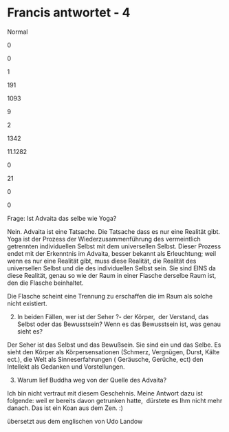 # Francis antwortet - 4

 

Normal

0

0

1

191

1093

9

2

1342

11.1282

0

21

0

0

   
 
Frage: Ist Advaita das selbe wie Yoga?

Nein. Advaita ist eine Tatsache. Die Tatsache dass es nur eine Realit&auml;t gibt. Yoga ist der Prozess der Wiederzusammenf&uuml;hrung des vermeintlich getrennten individuellen Selbst mit dem universellen Selbst. Dieser Prozess endet mit der Erkenntnis im Advaita, besser bekannt als Erleuchtung; weil wenn es nur eine Realit&auml;t gibt, muss diese Realit&auml;t, die Realit&auml;t des universellen Selbst und die des individuellen Selbst sein. Sie sind EINS da diese Realit&auml;t, genau so wie der Raum in einer Flasche derselbe Raum ist, den die Flasche beinhaltet. 

Die Flasche scheint eine Trennung zu erschaffen die im Raum als solche nicht existiert.

2. In beiden F&auml;llen, wer ist der Seher ?- der K&ouml;rper,&nbsp; der Verstand, das Selbst oder das Bewusstsein? Wenn es das Bewusstsein ist, was genau sieht es?

Der Seher ist das Selbst und das Bewu&szlig;sein. Sie sind ein und das Selbe. Es sieht den K&ouml;rper als K&ouml;rpersensationen (Schmerz, Vergn&uuml;gen, Durst, K&auml;lte ect.), die Welt als Sinneserfahrungen ( Ger&auml;usche, Ger&uuml;che, ect) den Intellekt als Gedanken und Vorstellungen.

3. Warum lief Buddha weg von der Quelle des Advaita?

Ich bin nicht vertraut mit diesem Geschehnis. Meine Antwort dazu ist folgende: weil er bereits davon getrunken hatte,&nbsp; d&uuml;rstete es Ihm nicht mehr danach. Das ist ein Koan aus dem Zen. :) 

&uuml;bersetzt aus dem englischen von Udo Landow
  
